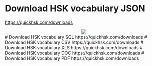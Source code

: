 # Download HSK vocabulary JSON
https://quickhsk.com/downloads
<div align="center">
    <img src="docs/_static/1.jpg">
</div>
# Download HSK vocabulary SQL
https://quickhsk.com/downloads
# Download HSK vocabulary CSV
https://quickhsk.com/downloads
# Download HSK vocabulary XLS
https://quickhsk.com/downloads
# Download HSK vocabulary DOC
https://quickhsk.com/downloads
# Download HSK vocabulary PDF
https://quickhsk.com/downloads
